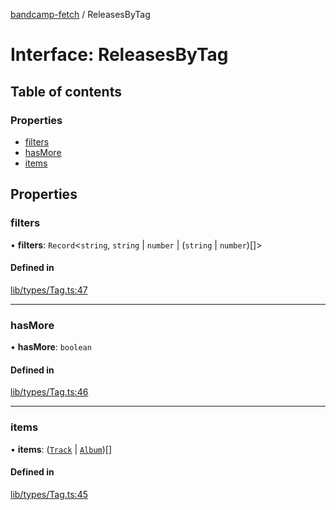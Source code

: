 [bandcamp-fetch](../README.md) / ReleasesByTag

# Interface: ReleasesByTag

## Table of contents

### Properties

- [filters](ReleasesByTag-1.md#filters)
- [hasMore](ReleasesByTag-1.md#hasmore)
- [items](ReleasesByTag-1.md#items)

## Properties

### filters

• **filters**: `Record`<`string`, `string` \| `number` \| (`string` \| `number`)[]\>

#### Defined in

[lib/types/Tag.ts:47](https://github.com/patrickkfkan/bandcamp-fetch/blob/eace49c/src/lib/types/Tag.ts#L47)

___

### hasMore

• **hasMore**: `boolean`

#### Defined in

[lib/types/Tag.ts:46](https://github.com/patrickkfkan/bandcamp-fetch/blob/eace49c/src/lib/types/Tag.ts#L46)

___

### items

• **items**: ([`Track`](Track.md) \| [`Album`](Album.md))[]

#### Defined in

[lib/types/Tag.ts:45](https://github.com/patrickkfkan/bandcamp-fetch/blob/eace49c/src/lib/types/Tag.ts#L45)
